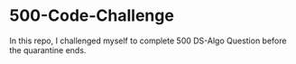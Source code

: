 # 500-Code-Challenge
In this repo, I challenged myself to complete 500 DS-Algo Question
before the quarantine ends.

